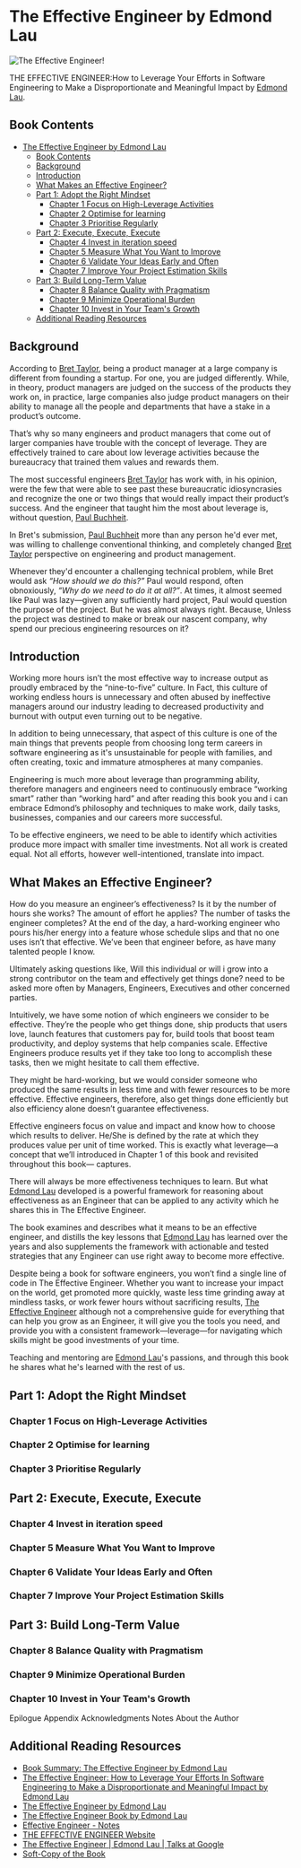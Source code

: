 # The Effective Engineer by Edmond Lau

![The Effective Engineer!](https://github.com/piusnmuhumuza/Writing/blob/main/The%20Effective%20Engineer/resources/theEffectiveEngineerFront.jpg "front Cover")

THE EFFECTIVE ENGINEER:How to Leverage Your Efforts in Software Engineering to Make a Disproportionate and Meaningful Impact by [Edmond Lau](https://twitter.com/edmondlau).

## Book Contents

- [The Effective Engineer by Edmond Lau](#the-effective-engineer-by-edmond-lau)
  - [Book Contents](#book-contents)
  - [Background](#background)
  - [Introduction](#introduction)
  - [What Makes an Effective Engineer?](#what-makes-an-effective-engineer)
  - [Part 1: Adopt the Right Mindset](#part-1-adopt-the-right-mindset)
    - [Chapter 1 Focus on High-Leverage Activities](#chapter-1-focus-on-high-leverage-activities)
    - [Chapter 2 Optimise for learning](#chapter-2-optimise-for-learning)
    - [Chapter 3 Prioritise Regularly](#chapter-3-prioritise-regularly)
  - [Part 2: Execute, Execute, Execute](#part-2-execute-execute-execute)
    - [Chapter 4 Invest in iteration speed](#chapter-4-invest-in-iteration-speed)
    - [Chapter 5 Measure What You Want to Improve](#chapter-5-measure-what-you-want-to-improve)
    - [Chapter 6 Validate Your Ideas Early and Often](#chapter-6-validate-your-ideas-early-and-often)
    - [Chapter 7 Improve Your Project Estimation Skills](#chapter-7-improve-your-project-estimation-skills)
  - [Part 3: Build Long-Term Value](#part-3-build-long-term-value)
    - [Chapter 8 Balance Quality with Pragmatism](#chapter-8-balance-quality-with-pragmatism)
    - [Chapter 9 Minimize Operational Burden](#chapter-9-minimize-operational-burden)
    - [Chapter 10 Invest in Your Team's Growth](#chapter-10-invest-in-your-teams-growth)
  - [Additional Reading Resources](#additional-reading-resources)

## Background

According to [Bret Taylor](https://en.wikipedia.org/wiki/Bret_Taylor), being a product manager at a large company is different from founding a startup. For one, you are judged differently. While, in theory, product managers are judged on the success of the products they work on, in practice, large companies also judge product managers on their ability to manage all the people and departments that have a stake in a product’s outcome.

That’s why so many engineers and product managers that come out of larger companies have trouble with the concept of leverage. They are effectively trained to care about low leverage activities because the bureaucracy that trained them values and rewards them.

The most successful engineers [Bret Taylor](https://en.wikipedia.org/wiki/Bret_Taylor) has work with, in his opinion, were the few that were able to see past these bureaucratic idiosyncrasies and recognize the one or two things that would really impact their product’s success. And the engineer that taught him the most about leverage is, without question, [Paul Buchheit](https://en.wikipedia.org/wiki/Paul_Buchheit).

In Bret's submission, [Paul Buchheit](https://en.wikipedia.org/wiki/Paul_Buchheit) more than any person he'd ever met, was willing to challenge conventional thinking, and completely changed [Bret Taylor](https://en.wikipedia.org/wiki/Bret_Taylor) perspective on engineering and product management.

Whenever they'd encounter a challenging technical problem, while Bret would ask _“How should we do this?”_ Paul would respond, often obnoxiously, _“Why do we need to do it at all?”_. At times, it almost seemed like Paul was lazy—given any sufficiently hard project, Paul would question the purpose of the project. But he was almost always right. Because, Unless the project was destined to make or break our nascent company, why spend our precious engineering resources on it?

## Introduction

Working more hours isn’t the most effective way to increase output as proudly embraced by the “nine-to-five” culture. In Fact, this culture of working endless hours is unnecessary and often abused by ineffective managers around our industry leading to decreased productivity and burnout with output even turning out to be negative.

In addition to being unnecessary, that aspect of this culture is one of the main things that prevents people from choosing long term careers in software engineering as it's unsustainable for people with families, and often creating, toxic and immature atmospheres at many companies.

Engineering is much more about leverage than programming ability, therefore managers and engineers need to continuously embrace “working smart” rather than “working hard” and after reading this book you and i can embrace Edmond’s philosophy and techniques to make work, daily tasks, businesses, companies and our careers more successful.

To be effective engineers, we need to be able to identify which activities produce more impact with smaller time investments. Not all work is created equal. Not all efforts, however well-intentioned, translate into impact.

## What Makes an Effective Engineer?

How do you measure an engineer’s effectiveness? Is it by the number of hours she works? The amount of effort he applies? The number of tasks the engineer completes? At the end of the day, a hard-working engineer who pours his/her energy into a feature whose schedule slips and that no one uses isn’t that effective. We’ve been that engineer before, as have many talented people I know.

Ultimately asking questions like, Will this individual or will i grow into a strong contributor on the team and effectively get things done? need to be asked more often by Managers, Engineers, Executives and other concerned parties.

Intuitively, we have some notion of which engineers we consider to be effective. They’re the people who get things done, ship products that users love, launch features that customers pay for, build tools that boost team productivity, and deploy systems that help companies scale. Effective Engineers produce results yet if they take too long to accomplish these tasks, then we might hesitate to call them effective.

They might be hard-working, but we would consider someone who produced the same results in less time and with fewer resources to be more effective. Effective engineers, therefore, also get things done efficiently but also efficiency alone doesn’t guarantee effectiveness.

Effective engineers focus on value and impact and know how to choose which results to deliver. He/She is defined by the rate at which they produces value per unit of time worked. This is exactly what leverage—a
concept that we’ll introduced in Chapter 1 of this book and revisited throughout this book—
captures.

There will always be more effectiveness techniques to learn. But what [Edmond Lau](https://twitter.com/edmondlau) developed is a powerful framework for reasoning about effectiveness as an Engineer that can be applied to any activity which he shares this in The Effective Engineer.

The book examines and describes what it means to be an effective engineer, and distills the key
lessons that [Edmond Lau](https://twitter.com/edmondlau) has learned over the years and also supplements the framework with actionable and tested strategies that any Engineer can use right away to become more effective.

Despite being a book for software engineers, you won’t find a single line of code in The Effective Engineer. Whether you want to increase your impact on the world, get promoted more quickly, waste less time grinding away at mindless tasks, or work fewer hours without sacrificing results, [The Effective Engineer](https://www.effectiveengineer.com/book) although not a comprehensive guide for everything that can
help you grow as an Engineer, it will give you the tools you need, and provide you with a consistent framework—leverage—for navigating which skills might be good investments of your time.

Teaching and mentoring are [Edmond Lau](https://twitter.com/edmondlau)'s passions, and through this book he shares what he's learned with the rest of us.

## Part 1: Adopt the Right Mindset

### Chapter 1 Focus on High-Leverage Activities

### Chapter 2 Optimise for learning

### Chapter 3 Prioritise Regularly

## Part 2: Execute, Execute, Execute

### Chapter 4 Invest in iteration speed

### Chapter 5 Measure What You Want to Improve

### Chapter 6 Validate Your Ideas Early and Often

### Chapter 7 Improve Your Project Estimation Skills

## Part 3: Build Long-Term Value

### Chapter 8 Balance Quality with Pragmatism

### Chapter 9 Minimize Operational Burden

### Chapter 10 Invest in Your Team's Growth

Epilogue
Appendix
Acknowledgments
Notes
About the Author

## Additional Reading Resources

- [Book Summary: The Effective Engineer by Edmond Lau](https://rvunabandi.medium.com/book-summary-the-effective-engineer-by-edmond-lau-2554303b18b8)
- [The Effective Engineer: How to Leverage Your Efforts In Software Engineering to Make a Disproportionate and Meaningful Impact by Edmond Lau](https://www.goodreads.com/en/book/show/25238425)
- [The Effective Engineer by Edmond Lau](https://medium.com/@renaldi/the-effective-engineer-by-edmond-lau-4353311f57cd)
- [The Effective Engineer Book by Edmond Lau](https://www.effectiveengineer.com/book)
- [Effective Engineer - Notes](https://gist.github.com/rondy/af1dee1d28c02e9a225ae55da2674a6f)
- [THE EFFECTIVE ENGINEER Website](https://www.effectiveengineer.com/)
- [The Effective Engineer | Edmond Lau | Talks at Google](https://www.youtube.com/watch?v=BnIz7H5ruy0&ab_channel=TalksatGoogle)
- [Soft-Copy of the Book](https://github.com/piusnmuhumuza/Writing/blob/main/The%20Effective%20Engineer/resources/TheEffectiveEngineer.pdf)